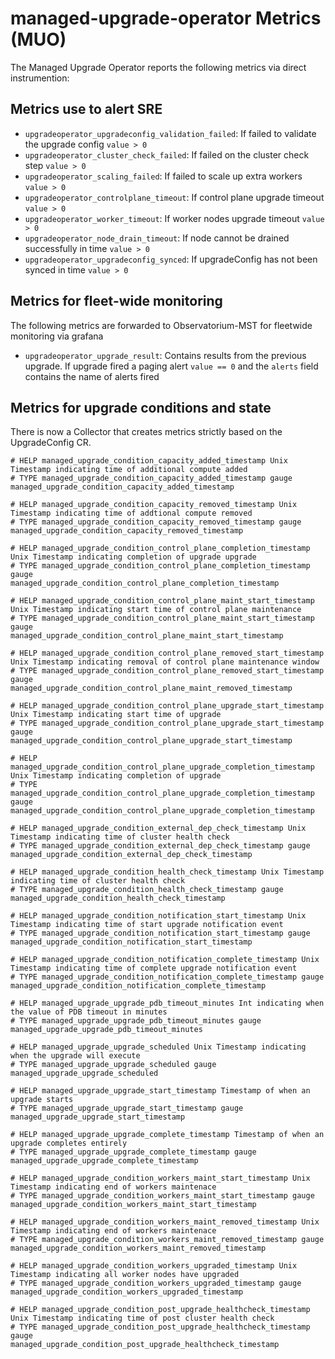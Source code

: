 # managed-upgrade-operator Metrics (MUO)

The Managed Upgrade Operator reports the following metrics via direct instrumention:

## Metrics use to alert SRE

- `upgradeoperator_upgradeconfig_validation_failed`: If failed to validate the upgrade config `value > 0`
- `upgradeoperator_cluster_check_failed`: If failed on the cluster check step `value > 0`
- `upgradeoperator_scaling_failed`: If failed to scale up extra workers `value > 0`
- `upgradeoperator_controlplane_timeout`: If control plane upgrade timeout `value > 0`
- `upgradeoperator_worker_timeout`: If worker nodes upgrade timeout `value > 0`
- `upgradeoperator_node_drain_timeout`: If node cannot be drained successfully in time `value > 0`
- `upgradeoperator_upgradeconfig_synced`: If upgradeConfig has not been synced in time `value > 0`

## Metrics for fleet-wide monitoring

The following metrics are forwarded to Observatorium-MST for fleetwide monitoring via grafana

- `upgradeoperator_upgrade_result`: Contains results from the previous upgrade. If upgrade fired a paging alert `value == 0` and the `alerts` field contains the name of alerts fired

## Metrics for upgrade conditions and state

There is now a Collector that creates metrics strictly based on the UpgradeConfig CR. 

```
# HELP managed_upgrade_condition_capacity_added_timestamp Unix Timestamp indicating time of additional compute added
# TYPE managed_upgrade_condition_capacity_added_timestamp gauge
managed_upgrade_condition_capacity_added_timestamp

# HELP managed_upgrade_condition_capacity_removed_timestamp Unix Timestamp indicating time of addtional compute removed
# TYPE managed_upgrade_condition_capacity_removed_timestamp gauge
managed_upgrade_condition_capacity_removed_timestamp

# HELP managed_upgrade_condition_control_plane_completion_timestamp Unix Timestamp indicating completion of upgrade upgrade
# TYPE managed_upgrade_condition_control_plane_completion_timestamp gauge
managed_upgrade_condition_control_plane_completion_timestamp

# HELP managed_upgrade_condition_control_plane_maint_start_timestamp Unix Timestamp indicating start time of control plane maintenance
# TYPE managed_upgrade_condition_control_plane_maint_start_timestamp gauge
managed_upgrade_condition_control_plane_maint_start_timestamp

# HELP managed_upgrade_condition_control_plane_removed_start_timestamp Unix Timestamp indicating removal of control plane maintenance window
# TYPE managed_upgrade_condition_control_plane_removed_start_timestamp gauge
managed_upgrade_condition_control_plane_maint_removed_timestamp

# HELP managed_upgrade_condition_control_plane_upgrade_start_timestamp Unix Timestamp indicating start time of upgrade
# TYPE managed_upgrade_condition_control_plane_upgrade_start_timestamp gauge
managed_upgrade_condition_control_plane_upgrade_start_timestamp

# HELP managed_upgrade_condition_control_plane_upgrade_completion_timestamp Unix Timestamp indicating completion of upgrade
# TYPE managed_upgrade_condition_control_plane_upgrade_completion_timestamp gauge
managed_upgrade_condition_control_plane_upgrade_completion_timestamp

# HELP managed_upgrade_condition_external_dep_check_timestamp Unix Timestamp indicating time of cluster health check
# TYPE managed_upgrade_condition_external_dep_check_timestamp gauge
managed_upgrade_condition_external_dep_check_timestamp

# HELP managed_upgrade_condition_health_check_timestamp Unix Timestamp indicating time of cluster health check
# TYPE managed_upgrade_condition_health_check_timestamp gauge
managed_upgrade_condition_health_check_timestamp

# HELP managed_upgrade_condition_notification_start_timestamp Unix Timestamp indicating time of start upgrade notification event
# TYPE managed_upgrade_condition_notification_start_timestamp gauge
managed_upgrade_condition_notification_start_timestamp

# HELP managed_upgrade_condition_notification_complete_timestamp Unix Timestamp indicating time of complete upgrade notification event
# TYPE managed_upgrade_condition_notification_complete_timestamp gauge
managed_upgrade_condition_notification_complete_timestamp

# HELP managed_upgrade_upgrade_pdb_timeout_minutes Int indicating when the value of PDB timeout in minutes
# TYPE managed_upgrade_upgrade_pdb_timeout_minutes gauge
managed_upgrade_upgrade_pdb_timeout_minutes

# HELP managed_upgrade_upgrade_scheduled Unix Timestamp indicating when the upgrade will execute
# TYPE managed_upgrade_upgrade_scheduled gauge
managed_upgrade_upgrade_scheduled

# HELP managed_upgrade_upgrade_start_timestamp Timestamp of when an upgrade starts
# TYPE managed_upgrade_upgrade_start_timestamp gauge
managed_upgrade_upgrade_start_timestamp

# HELP managed_upgrade_upgrade_complete_timestamp Timestamp of when an upgrade completes entirely
# TYPE managed_upgrade_upgrade_complete_timestamp gauge
managed_upgrade_upgrade_complete_timestamp

# HELP managed_upgrade_condition_workers_maint_start_timestamp Unix Timestamp indicating end of workers maintenace
# TYPE managed_upgrade_condition_workers_maint_start_timestamp gauge
managed_upgrade_condition_workers_maint_start_timestamp

# HELP managed_upgrade_condition_workers_maint_removed_timestamp Unix Timestamp indicating end of workers maintenace
# TYPE managed_upgrade_condition_workers_maint_removed_timestamp gauge
managed_upgrade_condition_workers_maint_removed_timestamp

# HELP managed_upgrade_condition_workers_upgraded_timestamp Unix Timestamp indicating all worker nodes have upgraded
# TYPE managed_upgrade_condition_workers_upgraded_timestamp gauge
managed_upgrade_condition_workers_upgraded_timestamp

# HELP managed_upgrade_condition_post_upgrade_healthcheck_timestamp Unix Timestamp indicating time of post cluster health check
# TYPE managed_upgrade_condition_post_upgrade_healthcheck_timestamp gauge
managed_upgrade_condition_post_upgrade_healthcheck_timestamp

```
